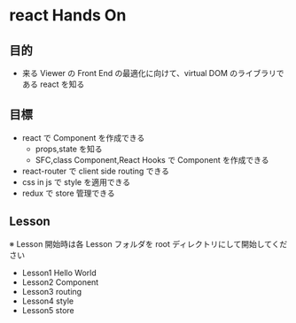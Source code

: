 # react Hands On

## 目的

- 来る Viewer の Front End の最適化に向けて、virtual DOM のライブラリである react を知る

## 目標

- react で Component を作成できる
  - props,state を知る
  - SFC,class Component,React Hooks で Component を作成できる
- react-router で client side routing できる
- css in js で style を適用できる
- redux で store 管理できる

## Lesson

※ Lesson 開始時は各 Lesson フォルダを root ディレクトリにして開始してください

- Lesson1 Hello World
- Lesson2 Component
- Lesson3 routing
- Lesson4 style
- Lesson5 store
